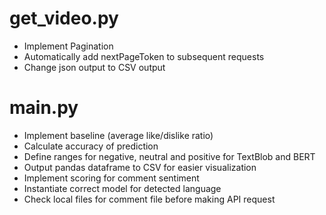# get_video.py

- Implement Pagination
- Automatically add nextPageToken to subsequent requests
- Change json output to CSV output

# main.py

- Implement baseline (average like/dislike ratio)
- Calculate accuracy of prediction
- Define ranges for negative, neutral and positive for TextBlob and BERT
- Output pandas dataframe to CSV for easier visualization
- Implement scoring for comment sentiment
- Instantiate correct model for detected language
- Check local files for comment file before making API request
